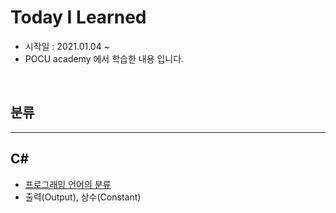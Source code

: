 Today I Learned
=============
* 시작일 : 2021.01.04 ~
* POCU academy 에서 학습한 내용 입니다.

<br>

## 분류
-------------

## C#
* [프로그래밍 언어의 분류](c#/chapter01.md)
* 출력(Output), 상수(Constant)